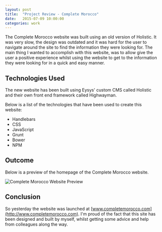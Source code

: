 ```yaml
---
layout: post
title:  "Project Review - Complete Morocco"
date:   2015-07-09 10:00:00
categories: work
---
```

The Complete Morocco website was built using an old version of Holistic. It was very slow, the design was outdated and it was hard for the user to navigate around the site to find the information they were looking for. The main thing I wanted to accomplish with this website, was to allow give the user a positive experience whilst using the website to get to the information they were looking for in a quick and easy manner. 

## Technologies Used

The new website has been built using Eysys' custom CMS called Holistic and their own front end framework called Highwayman. 

Below is a list of the technologies that have been used to create this website:

- Handlebars
- CSS
- JavaScript
- Grunt
- Bower
- NPM

## Outcome

Below is a preview of the homepage of the Complete Morocco website.

![Complete Morocco Website Preview](http://s17.postimg.org/pek8rivj1/complete_morocco_preview.png)

## Conclusion

So yesterday the website was launched at [www.completemorocco.com](http://www.completemorocco.com). I'm proud of the fact that this site has been designed and built by myself, whilst getting some advice and help from colleagues along the way.
